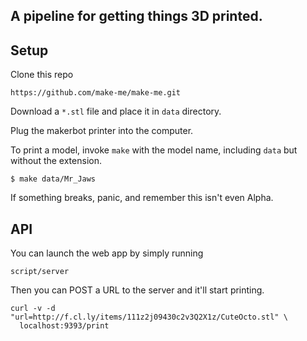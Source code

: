 ## A pipeline for getting things 3D printed.

## Setup

Clone this repo

    https://github.com/make-me/make-me.git

Download a `*.stl` file and place it in `data` directory.

Plug the makerbot printer into the computer.

To print a model, invoke `make` with the model name,
including `data` but without the extension.

    $ make data/Mr_Jaws

If something breaks, panic, and remember this isn't even Alpha.

## API

You can launch the web app by simply running

    script/server

Then you can POST a URL to the server and it'll start printing.

    curl -v -d "url=http://f.cl.ly/items/111z2j09430c2v3Q2X1z/CuteOcto.stl" \
      localhost:9393/print
